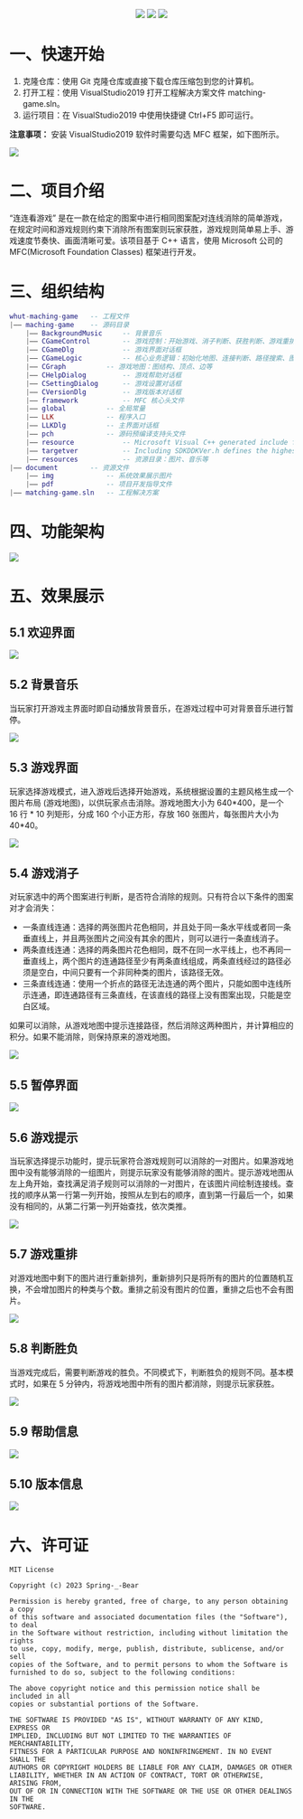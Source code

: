 <p align="center">
    <img src="https://img.shields.io/static/v1?label=%E5%BC%80%E5%8F%91%E6%97%B6%E9%97%B4&message=21/04/26 - 21/06/27&color=007bff"/>
    <img src="https://img.shields.io/static/v1?label=%E5%BC%80%E5%8F%91%E7%8E%AF%E5%A2%83&message=VisualStudio2019&color=ffc107"/>
    <a href="https://github.com/springbear2020/whut-matching-game" target="_blank">
    	<img src="https://img.shields.io/static/v1?label=%E5%BC%80%E6%BA%90%E9%A1%B9%E7%9B%AE&message=whut-matching-game&color=28a745"/>
    </a>
</p>

# 一、快速开始

1. 克隆仓库：使用 Git 克隆仓库或直接下载仓库压缩包到您的计算机。
2. 打开工程：使用 VisualStudio2019 打开工程解决方案文件 matching-game.sln。
3. 运行项目：在 VisualStudio2019 中使用快捷键 Ctrl+F5 即可运行。

**注意事项：** 安装 VisualStudio2019 软件时需要勾选 MFC 框架，如下图所示。

![](document/img/MFC.png)

# 二、项目介绍

“连连看游戏” 是在一款在给定的图案中进行相同图案配对连线消除的简单游戏，在规定时间和游戏规则约束下消除所有图案则玩家获胜，游戏规则简单易上手、游戏速度节奏快、画面清晰可爱。该项目基于 C++ 语言，使用 Microsoft 公司的 MFC(Microsoft Foundation Classes) 框架进行开发。

# 三、组织结构

```lua
whut-maching-game	-- 工程文件
|—— maching-game	-- 源码目录
	|—— BackgroundMusic		-- 背景音乐
	|—— CGameControl 		-- 游戏控制：开始游戏、消子判断、获胜判断、游戏重排等
	|—— CGameDlg 			-- 游戏界面对话框
	|—— CGameLogic 			-- 核心业务逻辑：初始化地图、连接判断、路径搜索、图结构重排等
	|—— CGraph			-- 游戏地图：图结构、顶点、边等
	|—— CHelpDialog			-- 游戏帮助对话框
	|—— CSettingDialog		-- 游戏设置对话框
	|—— CVersionDlg			-- 游戏版本对话框
	|—— framework			-- MFC 核心头文件
	|—— global			-- 全局常量
	|—— LLK				-- 程序入口
	|—— LLKDlg			-- 主界面对话框
	|—— pch				-- 源码预编译支持头文件
	|—— resource			-- Microsoft Visual C++ generated include file. Used by LLK.rc
	|—— targetver			-- Including SDKDDKVer.h defines the highest available Windows platform
	|—— resources			-- 资源目录：图片、音乐等
|—— document		-- 资源文件
	|—— img				-- 系统效果展示图片
	|—— pdf				-- 项目开发指导文件
|—— matching-game.sln	-- 工程解决方案
```

# 四、功能架构

![](document/img/功能架构.png)
# 五、效果展示
## 5.1 欢迎界面

![](document/img/欢迎界面.png)

## 5.2 背景音乐

当玩家打开游戏主界面时即自动播放背景音乐，在游戏过程中可对背景音乐进行暂停。

![](document/img/背景音乐.png)

## 5.3 游戏界面

玩家选择游戏模式，进入游戏后选择开始游戏，系统根据设置的主题风格生成一个图片布局 (游戏地图)，以供玩家点击消除。游戏地图大小为 640\*400，是一个 16 行 \* 10 列矩形，分成 160 个小正方形，存放 160 张图片，每张图片大小为 40\*40。

![](document/img/游戏界面.png)

## 5.4 游戏消子

对玩家选中的两个图案进行判断，是否符合消除的规则。只有符合以下条件的图案对才会消失：

-  一条直线连通：选择的两张图片花色相同，并且处于同一条水平线或者同一条垂直线上，并且两张图片之间没有其余的图片，则可以进行一条直线消子。
- 两条直线连通：选择的两条图片花色相同，既不在同一水平线上，也不再同一垂直线上，两个图片的连通路径至少有两条直线组成，两条直线经过的路径必须是空白，中间只要有一个非同种类的图片，该路径无效。
- 三条直线连通：使用一个折点的路径无法连通的两个图片，只能如图中连线所示连通，即连通路径有三条直线，在该直线的路径上没有图案出现，只能是空白区域。

如果可以消除，从游戏地图中提示连接路径，然后消除这两种图片，并计算相应的积分。如果不能消除，则保持原来的游戏地图。

![](document/img/游戏消子.png)

## 5.5 暂停界面

![](document/img/暂停页面.png)

## 5.6 游戏提示

当玩家选择提示功能时，提示玩家符合游戏规则可以消除的一对图片。如果游戏地图中没有能够消除的一组图片，则提示玩家没有能够消除的图片。提示游戏地图从左上角开始，查找满足消子规则可以消除的一对图片，在该图片间绘制连接线。查找的顺序从第一行第一列开始，按照从左到右的顺序，直到第一行最后一个，如果没有相同的，从第二行第一列开始查找，依次类推。

![](document/img/游戏提示.png)

## 5.7 游戏重排

对游戏地图中剩下的图片进行重新排列，重新排列只是将所有的图片的位置随机互换，不会增加图片的种类与个数。重排之前没有图片的位置，重排之后也不会有图片。

![](document/img/游戏重排.png)

## 5.8 判断胜负

当游戏完成后，需要判断游戏的胜负。不同模式下，判断胜负的规则不同。基本模式时，如果在 5 分钟内，将游戏地图中所有的图片都消除，则提示玩家获胜。

![](document/img/游戏胜利.png)

## 5.9 帮助信息

![](document/img/帮助信息.png)

## 5.10 版本信息

![](document/img/版本信息.png)

# 六、许可证

```
MIT License

Copyright (c) 2023 Spring-_-Bear

Permission is hereby granted, free of charge, to any person obtaining a copy
of this software and associated documentation files (the "Software"), to deal
in the Software without restriction, including without limitation the rights
to use, copy, modify, merge, publish, distribute, sublicense, and/or sell
copies of the Software, and to permit persons to whom the Software is
furnished to do so, subject to the following conditions:

The above copyright notice and this permission notice shall be included in all
copies or substantial portions of the Software.

THE SOFTWARE IS PROVIDED "AS IS", WITHOUT WARRANTY OF ANY KIND, EXPRESS OR
IMPLIED, INCLUDING BUT NOT LIMITED TO THE WARRANTIES OF MERCHANTABILITY,
FITNESS FOR A PARTICULAR PURPOSE AND NONINFRINGEMENT. IN NO EVENT SHALL THE
AUTHORS OR COPYRIGHT HOLDERS BE LIABLE FOR ANY CLAIM, DAMAGES OR OTHER
LIABILITY, WHETHER IN AN ACTION OF CONTRACT, TORT OR OTHERWISE, ARISING FROM,
OUT OF OR IN CONNECTION WITH THE SOFTWARE OR THE USE OR OTHER DEALINGS IN THE
SOFTWARE.
```

